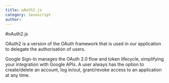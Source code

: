 ```yaml
---
title: oAuth2.js
category: Javascript
author: 
---
```


#oAuth2.js

OAuth2 is a version of the OAuth framework that is used in our application to delegate the authorisation of users.

Google Sign-In manages the OAuth 2.0 flow and token lifecycle, simplifying your integration with Google APIs. A user always has the option to create/delete an account, log in/out, grant/revoke access to an application at any time.